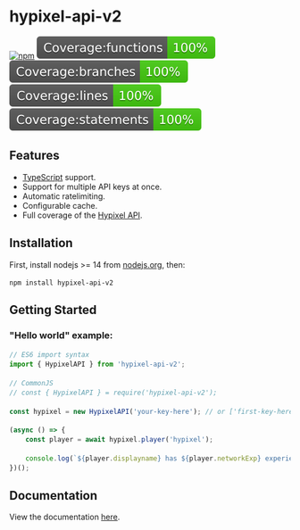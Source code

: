 # hypixel-api-v2

[![npm](https://badge.fury.io/js/hypixel-api-v2.svg)](https://www.npmjs.com/package/hypixel-api-v2)
![functions](./coverage/badge-functions.svg)
![branches](./coverage/badge-branches.svg)
![lines](./coverage/badge-lines.svg)
![statements](./coverage/badge-statements.svg)

## Features
 * [TypeScript](https://www.typescriptlang.org/) support.
 * Support for multiple API keys at once.
 * Automatic ratelimiting.
 * Configurable cache.
 * Full coverage of the [Hypixel API](https://api.hypixel.net/).

## Installation

First, install nodejs >= 14 from [nodejs.org](https://nodejs.org/), then:

`npm install hypixel-api-v2`

## Getting Started

### "Hello world" example:
```js
// ES6 import syntax
import { HypixelAPI } from 'hypixel-api-v2';

// CommonJS
// const { HypixelAPI } = require('hypixel-api-v2');

const hypixel = new HypixelAPI('your-key-here'); // or ['first-key-here', 'second-key-here', ...]

(async () => {
	const player = await hypixel.player('hypixel');

	console.log(`${player.displayname} has ${player.networkExp} experience.`);
})();
```

## Documentation

View the documentation [here](https://googlesites.github.io/hypixel-api-v2/HypixelAPI.html).